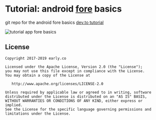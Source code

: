# Tutorial: android [fore](https://erdo.github.io/android-fore/) basics

git repo for the android fore basics [dev.to tutorial](https://dev.to/erdo/tutorial-android-fore-basics-1155)


![tutorial app fore basics](https://j.gifs.com/oQ3ZEz.gif)


## License


    Copyright 2017-2019 early.co

    Licensed under the Apache License, Version 2.0 (the "License");
    you may not use this file except in compliance with the License.
    You may obtain a copy of the License at

       http://www.apache.org/licenses/LICENSE-2.0

    Unless required by applicable law or agreed to in writing, software
    distributed under the License is distributed on an "AS IS" BASIS,
    WITHOUT WARRANTIES OR CONDITIONS OF ANY KIND, either express or implied.
    See the License for the specific language governing permissions and
    limitations under the License.
